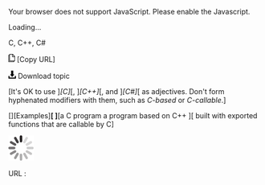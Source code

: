 Your browser does not support JavaScript. Please enable the Javascript.

Loading...

C, C++, C\#

![Copy URL](c-cplusplus-csharp_files/Copy.png) [Copy URL]

![Download](c-cplusplus-csharp_files/Download.png)
Download topic

[It's OK to use ]*[C]*[, ]*[C++]*[, and ]*[C\#]*[ as adjectives. Don't form hyphenated modifiers with them, such as *C-based* or *C-callable*.]

[][Examples]**[
]**[a C program
a program based on C++ ][
built with exported functions that are callable by C]

![In progress](c-cplusplus-csharp_files/activity-large.gif)

URL :


